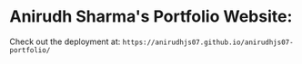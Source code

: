 # Anirudh Sharma's Portfolio Website:

Check out the deployment at: `https://anirudhjs07.github.io/anirudhjs07-portfolio/`
